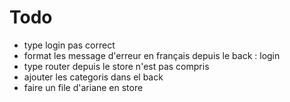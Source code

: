 # Todo

- type login pas correct
- format les message d'erreur en français depuis le back : login
- type router depuis le store n'est pas compris
- ajouter les categoris dans el back
- faire un file d'ariane en store
